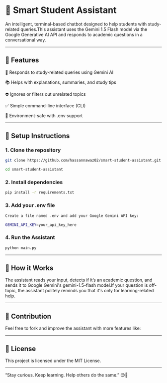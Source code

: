 # 📖 Smart Student Assistant

An intelligent, terminal-based chatbot designed to help students with study-related queries.This assistant uses the Gemini 1.5 Flash model via the Google Generative AI API and responds to academic questions in a conversational way.

---
## 🚀 Features

🤖 Responds to study-related queries using Gemini AI

📚 Helps with explanations, summaries, and study tips

⛔️ Ignores or filters out unrelated topics

✅ Simple command-line interface (CLI)

🔐 Environment-safe with .env support

---
## 💠 Setup Instructions

### 1. Clone the repository

```bash
git clone https://github.com/hassannawaz02/smart-student-assistant.git

cd smart-student-assistant
```

### 2. Install dependencies

```bash
pip install -r requirements.txt
```
### 3. Add your .env file

```bash
Create a file named .env and add your Google Gemini API key:

GEMINI_API_KEY=your_api_key_here
```
### 4. Run the Assistant

```bash
python main.py
```
---
## 🧠 How it Works

The assistant reads your input, detects if it’s an academic question, and sends it to Google Gemini's gemini-1.5-flash model.If your question is off-topic, the assistant politely reminds you that it's only for learning-related help.

---
## 🤝 Contribution

Feel free to fork and improve the assistant with more features like:

---

## 📜 License

This project is licensed under the MIT License.

---
“Stay curious. Keep learning. Help others do the same.” 😊📘

